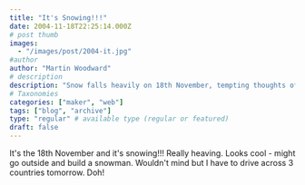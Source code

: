 ```yaml
---
title: "It's Snowing!!!"
date: 2004-11-18T22:25:14.000Z
# post thumb
images:
  - "/images/post/2004-it.jpg"
#author
author: "Martin Woodward"
# description
description: "Snow falls heavily on 18th November, tempting thoughts of a snowman before a daunting drive across three countries tomorrow."
# Taxonomies
categories: ["maker", "web"]
tags: ["blog", "archive"]
type: "regular" # available type (regular or featured)
draft: false
---
```

[](http://www.woodwardweb.com/images/blog/20041118_snow.html)It's the 18th November and it's snowing!!!  Really heaving.  Looks cool - might go outside and build a snowman.  Wouldn't mind but I have to drive across 3 countries tomorrow.  Doh!